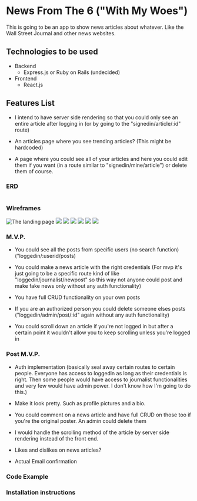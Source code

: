 # News From The 6 ("With My Woes")
This is going to be an app to show news articles about whatever. Like the Wall Street Journal and other news websites.

## Technologies to be used
+ Backend
    + Express.js or Ruby on Rails (undecided)
+ Frontend 
    + React.js

## Features List
+ I intend to have server side rendering so that you could only see an entire article after logging in (or by going to the "signedin/article/:id" route)

+ An articles page where you see trending articles? (This might be hardcoded)

+ A page where you could see all of your articles and here you could edit them if you want (in a route similar to "signedin/mine/article") or delete them of course.

### ERD
![]()
### Wireframes
![The landing page](https://github.com/angeljuarez77/news-from-the-6/blob/master/wireframe/landingpage.jpg)
![](https://github.com/angeljuarez77/news-from-the-6/blob/master/wireframe/loggedin.jpg)
![](https://github.com/angeljuarez77/news-from-the-6/blob/master/wireframe/loggedin:posts.jpg)
![](https://github.com/angeljuarez77/news-from-the-6/blob/master/wireframe/loggedin:userid:articleid.jpg)
![](https://github.com/angeljuarez77/news-from-the-6/blob/master/wireframe/loggedin:userid:posts.jpg)
![](https://github.com/angeljuarez77/news-from-the-6/blob/master/wireframe/mypost:id.jpg)
![](https://github.com/angeljuarez77/news-from-the-6/blob/master/wireframe/mypost:id:edit.jpg)
### M.V.P.
+ You could see all the posts from specific users (no search function)("loggedin/:userid/posts)

+ You could make a news article with the right credentials (For mvp it's just going to be a specific route kind of like "loggedin/journalist/newpost" so this way not anyone could post and make fake news only without any auth functionality)

+ You have full CRUD functionality on your own posts

+ If you are an authorized person you could delete someone elses posts ("loggedin/admin/post/:id" again without any auth functionality)

+ You could scroll down an article if you're not logged in but after a certain point it wouldn't allow you to keep scrolling unless you're logged in

### Post M.V.P.
+ Auth implementation (basically seal away certain routes to certain people. Everyone has access to loggedin as long as their credentials is right. Then some people would have access to journalist functionalities and very few would have admin power. I don't know how I'm going to do this.)

+ Make it look pretty. Such as profile pictures and a bio.

+ You could comment on a news article and have full CRUD on those too if you're the original poster. An admin could delete them

+ I would handle the scrolling method of the article by server side rendering instead of the front end.

+ Likes and dislikes on news articles?

+ Actual Email confirmation 

### Code Example
### Installation instructions
